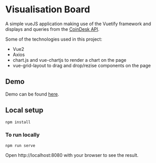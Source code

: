 # Visualisation Board

A simple vueJS application making use of the Vuetify framework and displays and queries from the [CoinDesk API](https://www.coindesk.com/API).

Some of the technologies used in this project:

- Vue2
- Axios
- chart.js and vue-chartjs to render a chart on the page
- vue-grid-layout to drag and drop/rezise components on the page

## Demo

Demo can be found [here](https://elisecal.github.io/visualisation-board/).

## Local setup

```
npm install
```

### To run locally

```
npm run serve
```

Open http://localhost:8080 with your browser to see the result.
